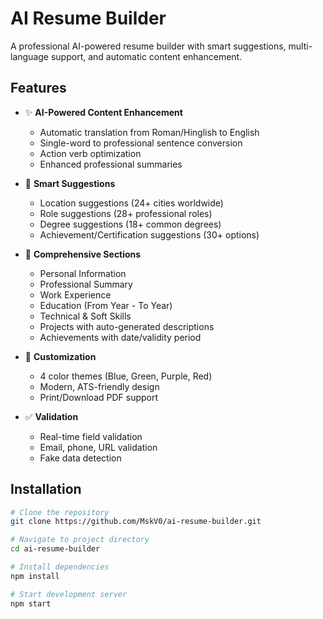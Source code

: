 # AI Resume Builder

A professional AI-powered resume builder with smart suggestions, multi-language support, and automatic content enhancement.

## Features

- ✨ **AI-Powered Content Enhancement**
  - Automatic translation from Roman/Hinglish to English
  - Single-word to professional sentence conversion
  - Action verb optimization
  - Enhanced professional summaries

- 🎯 **Smart Suggestions**
  - Location suggestions (24+ cities worldwide)
  - Role suggestions (28+ professional roles)
  - Degree suggestions (18+ common degrees)
  - Achievement/Certification suggestions (30+ options)

- 📝 **Comprehensive Sections**
  - Personal Information
  - Professional Summary
  - Work Experience
  - Education (From Year - To Year)
  - Technical & Soft Skills
  - Projects with auto-generated descriptions
  - Achievements with date/validity period

- 🎨 **Customization**
  - 4 color themes (Blue, Green, Purple, Red)
  - Modern, ATS-friendly design
  - Print/Download PDF support

- ✅ **Validation**
  - Real-time field validation
  - Email, phone, URL validation
  - Fake data detection

## Installation
```bash
# Clone the repository
git clone https://github.com/MskV0/ai-resume-builder.git

# Navigate to project directory
cd ai-resume-builder

# Install dependencies
npm install

# Start development server
npm start